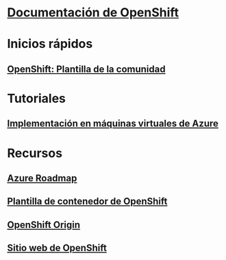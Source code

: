 # [Documentación de OpenShift](index.md)
# Inicios rápidos
## [OpenShift: Plantilla de la comunidad](https://azure.microsoft.com/en-us/resources/templates/openshift-origin-rhel/)
# Tutoriales
## [Implementación en máquinas virtuales de Azure](/azure/virtual-machines/linux/openshift-get-started)
# Recursos
## [Azure Roadmap](https://azure.microsoft.com/roadmap/)
## [Plantilla de contenedor de OpenShift](https://github.com/Microsoft/openshift-container-platform)
## [OpenShift Origin](https://docs.openshift.org/latest/getting_started/index.html)
## [Sitio web de OpenShift](https://docs.openshift.org/latest/welcome/index.html)
